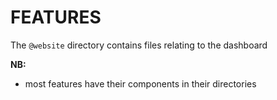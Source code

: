 # FEATURES

The `@website` directory contains files relating to the dashboard

**NB:**
- most features have their components in their directories
